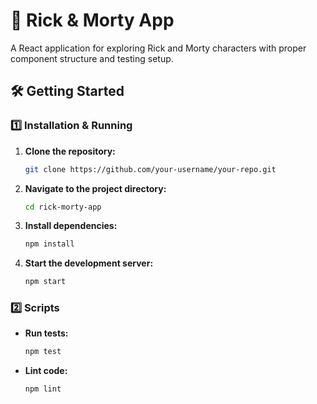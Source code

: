 # 🚀 Rick & Morty App

A React application for exploring Rick and Morty characters with proper component structure and testing setup.

## 🛠️ Getting Started

### 1️⃣ Installation & Running

1. **Clone the repository:**

   ```bash
   git clone https://github.com/your-username/your-repo.git
   ```

2. **Navigate to the project directory:**

   ```bash
   cd rick-morty-app
   ```

3. **Install dependencies:**

   ```bash
   npm install
   ```

4. **Start the development server:**

   ```bash
   npm start
   ```

### 2️⃣ Scripts

* **Run tests:**

  ```bash
  npm test
  ```

* **Lint code:**

  ```bash
  npm lint
  ```
